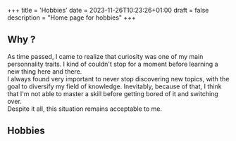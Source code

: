 +++
title = 'Hobbies'
date = 2023-11-26T10:23:26+01:00
draft = false
description = "Home page for hobbies"
+++

## Why ?
As time passed, I came to realize that curiosity was one of my main personnality traits. I kind of couldn't stop for a moment before learning a new thing here and there.\
I always found very important to never stop discovering new topics, with the goal to diversify my field of knowledge. Inevitably, because of that, I think that I'm not able to master a skill before getting bored of it and switching over.\
Despite it all, this situation remains acceptable to me.
## Hobbies